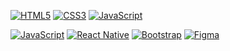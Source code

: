 [![HTML5](https://img.shields.io/badge/HTML5-E96228?style=for-the-badge&logo=html5&logoColor=white&labelColor=000)](#)
[![CSS3](https://img.shields.io/badge/CSS3-188ECD?style=for-the-badge&logo=css3&logoColor=white&labelColor=000)](#)
[![JavaScript](https://img.shields.io/badge/JavaScript-F7D33C?style=for-the-badge&logo=javascript&logoColor=white&labelColor=000)](#)

[![JavaScript](https://img.shields.io/badge/JavaScript-F7D33C?style=for-the-badge&logo=javascript&logoColor=white&labelColor=000)](#)
[![React Native](https://img.shields.io/badge/React_Native-5ED3F3?style=for-the-badge&logo=react&logoColor=white&labelColor=000)](#)
[![Bootstrap](https://img.shields.io/badge/Bootstrap-563D7C?style=for-the-badge&logo=bootstrap&logoColor=white&labelColor=000)](#)
[![Figma](https://img.shields.io/badge/Figma-563D7C?style=for-the-badge&logo=figma&logoColor=white&labelColor=000)](#)
